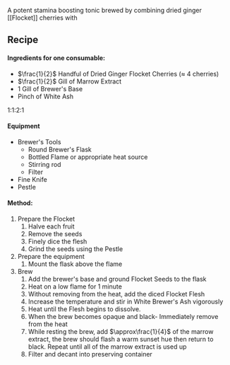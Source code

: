 A potent stamina boosting tonic brewed by combining dried ginger [[Flocket]] cherries with 


## Recipe

#### Ingredients for one consumable:
- $\frac{1}{2}$ Handful of Dried Ginger Flocket Cherries ($\approx$ 4 cherries)
- $\frac{1}{2}$ Gill of Marrow Extract
- $1$ Gill of  Brewer's Base
- Pinch of White Ash

1:1:2:1

#### Equipment
- Brewer's Tools
	- Round Brewer's Flask
	- Bottled Flame or appropriate heat source
	- Stirring rod
	- Filter
- Fine Knife
- Pestle


#### Method:
1. Prepare the Flocket
	1. Halve each fruit
	2. Remove the seeds
	3. Finely dice the flesh
	4. Grind the seeds using the Pestle
2. Prepare the equipment
	1. Mount the flask above the flame
3. Brew
	1. Add the brewer's base and ground Flocket Seeds to the flask
	2. Heat on a low flame for 1 minute
	3. Without removing from the heat, add the diced Flocket Flesh
	4. Increase the temperature and stir in White Brewer's Ash vigorously
	6. Heat until the Flesh begins to dissolve. 
	7. When the brew becomes opaque and black- Immediately remove from the heat
	9. While resting the brew, add $\approx\frac{1}{4}$ of the marrow extract, the brew should flash a warm sunset hue then return to black. Repeat until all of the marrow extract is used up
	10. Filter and decant into preserving container
	